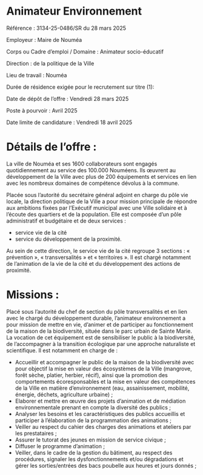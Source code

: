 # Animateur Environnement

Référence : 3134-25-0486/SR du 28 mars 2025

Employeur : Maire de Nouméa

Corps ou Cadre d’emploi / Domaine : Animateur socio-éducatif

Direction : de la politique de la Ville

Lieu de travail : Nouméa

Durée de résidence exigée pour le recrutement sur titre (1):

Date de dépôt de l’offre : Vendredi 28 mars 2025

Poste à pourvoir : Avril 2025

Date limite de candidature : Vendredi 18 avril 2025

# Détails de l’offre :

La ville de Nouméa et ses 1600 collaborateurs sont engagés quotidiennement au service des 100.000 Nouméens. Ils œuvrent au développement de la Ville avec plus de 200 équipements et services en lien avec les nombreux domaines de compétence dévolus à la commune.

Placée sous l’autorité du secrétaire général adjoint en charge du pôle vie locale, la direction politique de la Ville a pour mission principale de répondre aux ambitions fixées par l’Exécutif municipal avec une Ville solidaire et à l’écoute des quartiers et de la population. Elle est composée d’un pôle administratif et budgétaire et de deux services :

- service vie de la cité
- service du développement de la proximité.

Au sein de cette direction, le service vie de la cité regroupe 3 sections : « prévention », « transversalités » et « territoires ». Il est chargé notamment de l’animation de la vie de la cité et du développement des actions de proximité.

# Missions :

Placé sous l’autorité du chef de section du pôle transversalités et en lien avec le chargé du développement durable, l’animateur environnement a pour mission de mettre en vie, d’animer et de participer au fonctionnement de la maison de la biodiversité, située dans le parc urbain de Sainte Marie. La vocation de cet équipement est de sensibiliser le public à la biodiversité, de l’accompagner à la transition écologique par une approche naturaliste et scientifique. Il est notamment en charge de :

- Accueillir et accompagner le public de la maison de la biodiversité avec pour objectif la mise en valeur des écosystèmes de la Ville (mangrove, forêt sèche, platier, herbier, récif), ainsi que la promotion des comportements écoresponsables et la mise en valeur des compétences de la Ville en matière d’environnement (eau, assainissement, mobilité, énergie, déchets, agriculture urbaine) ;
- Elaborer et mettre en œuvre des projets d’animation et de médiation environnementale prenant en compte la diversité des publics ;
- Analyser les besoins et les caractéristiques des publics accueillis et participer à l’élaboration de la programmation des animations ;
- Veiller au respect du cahier des charges des animations et ateliers par les prestataires ;
- Assurer le tutorat des jeunes en mission de service civique ;
- Diffuser le programme d’animation ;
- Veiller, dans le cadre de la gestion du bâtiment, au respect des procédures, signaler les dysfonctionnements et/ou dégradations et gérer les sorties/entrées des bacs poubelle aux heures et jours donnés ;
